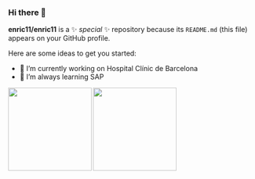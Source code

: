 ### Hi there 👋

**enric11/enric11** is a ✨ _special_ ✨ repository because its `README.md` (this file) appears on your GitHub profile.

Here are some ideas to get you started:

- 🔭 I’m currently working on Hospital Clínic de Barcelona
- 🌱 I’m always learning SAP

<img align="left" height="170" src="https://github-readme-stats.vercel.app/api/top-langs/?username=enric11&layout=compact&theme=calm">

<img height="170" src="https://github-readme-stats.vercel.app/api?username=enric11&count_private=true&show_icons=true&theme=calm">
